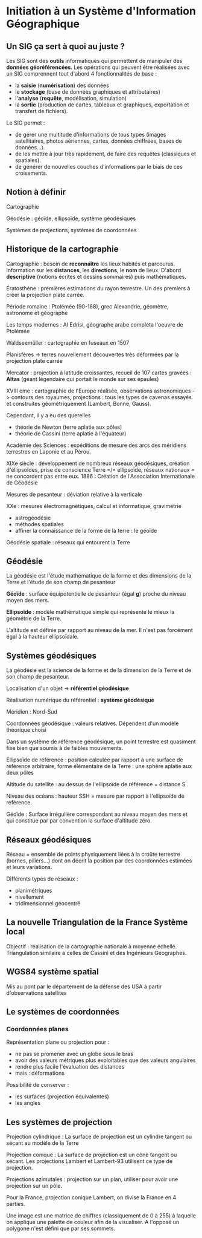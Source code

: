 # Initiation à un Système d'Information Géographique

## Un SIG ça sert à quoi au juste ?

Les SIG sont des **outils** informatiques qui permettent de manipuler des **données géoréférencées**. Les opérations qui peuvent être réalisées avec un SIG comprennent tout d'abord 4 fonctionnalités de base :

- la **saisie** (**numérisation**) des données
- le **stockage** (base de données graphiques et attributaires)
- l'**analyse** (**requête**, modélisation, simulation)
- la **sortie** (production de cartes, tableaux et graphiques, exportation et transfert de fichiers).

Le SIG permet :

- de gérer une multitude d'informations de tous types (images satellitaires, photos aériennes, cartes, données chiffrées, bases de données...).
- de les mettre à jour très rapidement, de faire des requêtes (classiques et spatiales).
- de générer de nouvelles couches d'informations par le biais de ces croisements.

## Notion à définir

Cartographie

Géodésie : géoïde, ellipsoïde, système géodésiques

Systèmes de projections, systèmes de coordonnées

## Historique de la cartographie

Cartographie : besoin de **reconnaître** les lieux habités et parcourus. Information sur les **distances**, les **directions**, le **nom** de lieux. D'abord **descriptive** (notions écrites et dessins sommaires) puis mathématiques.

Ératosthène : premières estimations du rayon terrestre. Un des premiers à créer la projection plate carrée.

Période romaine : Ptolémée (90-168), grec Alexandrie, géomètre, astronome et géographe 

Les temps modernes : Al Edrisi, géographe arabe compléta l'oeuvre de Ptolémée

Waldseemüller : cartographie en fuseaux en 1507

Planisfères -> terres nouvellement découvertes très déformées par la projection plate carrée

Mercator : projection à latitude croissantes, recueil de 107 cartes gravées : **Altas** (géant légendaire qui portait le monde sur ses épaules)

XVIII eme : cartographie de l'Europe réalisée, observations astronomiques -> contours des royaumes, projections : tous les types de cavenas essayés et construites géométriquement (Lambert, Bonne, Gauss).

Cependant, il y a eu des querelles

- théorie de Newton (terre aplatie aux pôles)
- théorie de Cassini (terre aplatie à l'équateur)

Académie des Sciences : expéditions de mesure des arcs des méridiens terrestres en Laponie et au Pérou.

XIXe siècle : développement de nombreux réseaux géodésiques, création d'éllipsoïdes, prise de conscience Terre =/= ellipsoïde, réseaux nationaux = ne concordent pas entre eux. 1886 : Création de l'Association Internationale de Géodésie

Mesures de pesanteur : déviation relative à la verticale

XXe : mesures électromagnétiques, calcul et informatique, gravimétrie

- astrogéodésie 
- méthodes spatiales
- affiner la connaissance de la forme de la terre : le géoïde

Géodésie spatiale : réseaux qui entourent la Terre

## Géodésie

La géodésie est l'étude mathématique de la forme et des dimensions de la Terre et l'étude de son champ de pesanteur

**Géoïde** : surface équipotentielle de pesanteur (égal **g**) proche du niveau moyen des mers.

**Ellipsoïde** : modèle mathématique simple qui représente le mieux la géométrie de la Terre.

L'altitude est définie par rapport au niveau de la mer. Il n'est pas forcément égal à la hauteur ellipsoïdale.

## Systèmes géodésiques

La géodésie est la science de la forme et de la dimension de la Terre et de son champ de pesanteur.

Localisation d'un objet -> **référentiel géodésique**

Réalisation numérique du référentiel : **système géodésique**

Méridien : Nord-Sud

Coordonnées géodésique : valeurs relatives. Dépendent d'un modèle théorique choisi

Dans un système de référence géodésique, un point terrestre est quasiment fixe bien que soumis à de faibles mouvements.

Ellipsoïde de référence : position calculée par rapport à une surface de référence arbitraire, forme élémentaire de la Terre : une sphère aplatie aux deux pôles

Altitude du satellite : au dessus de l'ellipsoïde de référence = distance S

Niveau des océans : hauteur SSH = mesure par rapport à l'ellipsoïde de référence.

Géoïde : Surface irrégulière correspondant au niveau moyen des mers et qui constitue par par convention la surface d'altitude zéro.

## Réseaux géodésiques

Réseau = ensemble de points physiquement liées à la croûte terrestre (bornes, piliers...) dont on décrit la position par des coordonnées estimées et leurs variations.

Différents types de réseaux :

- planimétriques
- nivellement
- tridimensionnel géocentré

## La nouvelle Triangulation de la France Système local

Objectif : réalisation de la cartographie nationale à moyenne échelle. Triangulation similaire à celles de Cassini et des Ingénieurs Géographes.

## WGS84 système spatial

Mis au pont par le département de la défense des USA à partir d'observations satellites

## Le systèmes de coordonnées

### Coordonnées planes

Représentation plane ou projection pour :

- ne pas se promener avec un globe sous le bras
- avoir des valeurs métriques plus exploitables que des valeurs angulaires
- rendre plus facile l'évaluation des distances 
- mais : déformations

Possibilité de conserver : 

- les surfaces (projection équivalentes)
- les angles

## Les systèmes de projection

Projection cylindrique : La surface de projection est un cylindre tangent ou sécant au modèle de la Terre 

Projection conique : La surface de projection est un cône tangent ou sécant. Les projections Lambert et Lambert-93 utilisent ce type de projection.

Projections azimutales : projection sur un plan, utiliser pour avoir une projection sur un pôle.

Pour la France, projection conique Lambert, on divise la France en 4 parties.

Une image est une matrice de chiffres (classiquement de 0 à 255) à laquelle on applique une palette de couleur afin de la visualiser. A l'opposé un polygone n'est défini que par ses sommets.











